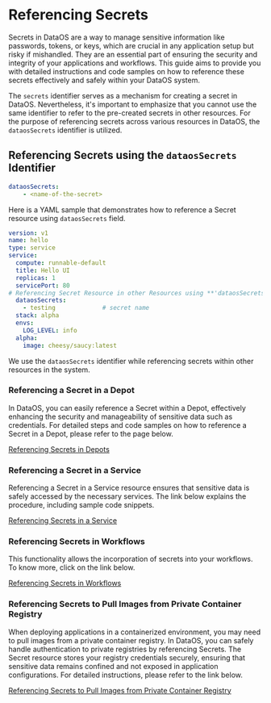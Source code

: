 # Referencing Secrets

Secrets in DataOS are a way to manage sensitive information like passwords, tokens, or keys, which are crucial in any application setup but risky if mishandled. They are an essential part of ensuring the security and integrity of your applications and workflows. This guide aims to provide you with detailed instructions and code samples on how to reference these secrets effectively and safely within your DataOS system.

The `secrets` identifier serves as a mechanism for creating a secret in DataOS. Nevertheless, it's important to emphasize that you cannot use the same identifier to refer to the pre-created secrets in other resources. For the purpose of referencing secrets across various resources in DataOS, the `dataosSecrets` identifier is utilized. 

## Referencing Secrets using the `dataosSecrets` Identifier

```yaml
dataosSecrets:
	- <name-of-the-secret>
```

Here is a YAML sample that demonstrates how to reference a Secret resource using `dataosSecrets` field.

```yaml
version: v1
name: hello
type: service
service:
  compute: runnable-default
  title: Hello UI
  replicas: 1
  servicePort: 80
# Referencing Secret Resource in other Resources using **'dataosSecrets'** field
  dataosSecrets:
    - testing             # secret name
  stack: alpha
  envs:
    LOG_LEVEL: info
  alpha:
    image: cheesy/saucy:latest
```

We use the `dataosSecrets` identifier while referencing secrets within other resources in the system.

### **Referencing a Secret in a Depot**

In DataOS, you can easily reference a Secret within a Depot, effectively enhancing the security and manageability of sensitive data such as credentials. For detailed steps and code samples on how to reference a Secret in a Depot, please refer to the page below.

[Referencing Secrets in Depots](./referencing_secrets/referencing_secrets_in_depots.md)

### **Referencing a Secret in a Service**

Referencing a Secret in a Service resource ensures that sensitive data is safely accessed by the necessary services. The link below explains the procedure, including sample code snippets.

[Referencing Secrets in a Service](./referencing_secrets/referencing_secrets_in_a_service.md)

### **Referencing Secrets in Workflows**

This functionality allows the incorporation of secrets into your workflows. To know more, click on the link below.

[Referencing Secrets in Workflows](./referencing_secrets/referencing_secrets_in_workflows.md)

### **Referencing Secrets to Pull Images from Private Container Registry**

When deploying applications in a containerized environment, you may need to pull images from a private container registry. In DataOS, you can safely handle authentication to private registries by referencing Secrets. The Secret resource stores your registry credentials securely, ensuring that sensitive data remains confined and not exposed in application configurations. For detailed instructions, please refer to the link below.

[Referencing Secrets to Pull Images from Private Container Registry](./referencing_secrets/referencing_secrets_to_pull_images_from_private_container_registry.md)